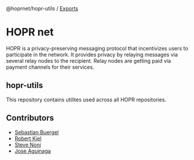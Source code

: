 @hoprnet/hopr-utils / [Exports](modules.md)

# HOPR net

HOPR is a privacy-preserving messaging protocol that incentivizes users to participate in the network. It provides privacy by relaying messages via several relay nodes to the recipient. Relay nodes are getting paid via payment channels for their services.

## hopr-utils

This repository contains utilites used across all HOPR repositories.

## Contributors

- [Sebastian Buergel](https://github.com/SCBuergel)
- [Robert Kiel](https://github.com/robertkiel)
- [Steve Noni](https://github.com/nionis)
- [Jose Aguinaga](https://github.com/jjperezaguinaga)
